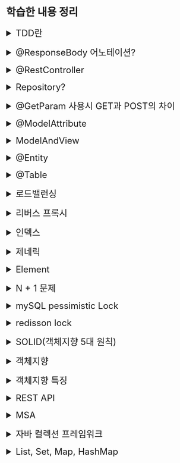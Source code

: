 # 학습한 내용 정리

<details>
<summary style="font-size: x-large">TDD란</summary>

테스트 주도 개발을 뜻함.
지금은 먼저 domain 패키지에 Member라는 부모 클래스를 만들고,
memberRepository라는 인터페이스를 만들어 내가 구현해야 하는 것들의 명세를 작성하였다.

이후 main의 레포지토리에서 클래스를 만들어 그것들을 실제로 구현하고,
test에서 @Test를 사용하며 테스트를 진행하였다.

TDD는 이것의 반대 순서로 가는 것이다.

내가 별 모양 작품을 만든다고 하면,
별 모양 틀을 먼저 만들고 작품이 들어가는 지를 확인하는 것!

테스트를 먼저 만들고, 구현 클래스를 만들어서 테스트를 진행하는 것!
</details>
<br>

<details>
<summary style="font-size: x-large">@ResponseBody 어노테이션?</summary>
해당 어노테이션이 찍혀있으면 spring은 return값의 html을 렌더해 주는 게 아니라
문자 내용을 그대로 찍어준다. (HTTP의 Body에 문자 내용을 그대로 반환한다는 말)

글자는 그대로 찍어주면 되는데 만약 객체를 넘겨준다면?
이것은 JSON 방식으로 data를 만들어서 HTTP응답에 반환해 주는게 default!

api를 보통 이것을 이용하여 만든다.
</details>
<br>

<details>
<summary style="font-size: x-large">@RestController</summary>
@Controller 와 @ResponseBody를 합친 역할을 하는 것
@RestController를 사용하면 따로 method들에 @ResponseBody를 사용하지 않아도
controller 내부의 메소드 내용들이 ResponseBody가 적용되어 나온다.
</details>
<br>

<details>
<summary style="font-size: x-large">Repository?</summary>
Entity 객체를 DB와 연결시켜주는 역할을 한다.
만들때에는 인터페이스로 만들고, 어떤 테이블과 연결할 지 제네릭스에 작성한다.

예시로
"Public interface ProductRepository extends JpaRepository <Food, Long>" 이런 식으로 작성하는데,
제네릭스 안의 첫번째에는 연결할 테이블을 작성하고 뒤에는 타입을 작성한다.
</details>
<br>

<details>
<summary style="font-size: x-large">@GetParam 사용시 GET과 POST의 차이</summary>
html에서 form 태그를 이용할 때 get 방식을 사용하면 url에 주고받는 내용이 바로 표시가 되지만,
post방식으로 보냈을 때에는 url 방식으로 보냈을 때에는 값이 표현이 되지 않고 payload에 실려서 들어가게 된다.

html에서 form태그를 통해서 값을 보낼때 @RequestParam으로 값을 받을 수 있다.
</details>
<br>

<details>
<summary style="font-size: x-large">@ModelAttribute</summary>
클라이언트에서 보내는 값이 여러개일 때, @ModelAttribute를 사용해서 값을 객체 형식으로 받을 수 있다.
사용할 때에는 객체의 필드에 접근을 해서 사용하면 되지만 객체에 @Setter가 꼭 설정되어 있어야 한다.

덧붙여 @ModelAttribute는 생략이 가능하다.

</details>
<br>

<details>
<summary style="font-size: x-large">ModelAndView</summary>
Controller 처리 결과 후 응답할 view와 view에 전달할 값을 저장
ModelAndView는 데이터와 이동하고자 하는 View Page를 같이 저장한다.

예시로 아래와 같이 사용할 수 있다.
@RequestMapping("/api/member")
public ModelAndView view(){

//데이터와 뷰를 동시에 설정 가능하다
return new ModelAndView("index", "123");

</details>
<br>

<details>
<summary style="font-size: x-large">@Entity</summary>
기본 생성자는 필수로 있어야 함! -> jpa 규정이라고 함.   <br>
저장할 필드에 final사용할 수 없음   <br>
jpa를 사용해서 테이블과 매핑할 클래스는 @Entity가 필수<br>
final클래스, enum, interface, inner(중첩클래스) 클래스는 @Entity를 사용할 수 없음<br>
예시) @Entity(name="Member")<br>
jpa가 내부적으로 구분하는 이름으로, 설정을 따로 안하면 기본값으로 클래스 이름을 그대로 사용한다.<br>
클래스 이름이 겹치거나 하는 게 아니면 바꾸지 말자.<br>
</details>
<br>

<details>
<summary style="font-size: x-large">@Table</summary>
Entity에 해당되는 파일에 @Entity와 @Table을 사용할 수 있음.<br>
일단 @Entity는 필수. 다만 Entity만 사용했을 때에는 DB와 연결할 때, 테이블 명이 클래스와 동일하게 설명됨<br>
즉 클래스 이름이 Member라면, DB에서 Member 테이블로 연결된다는 얘기.<br>
@Table 어노테이션은 실제 DB에 붙을 테이블명을 말함.<br>
예를들어 @Entity / @Table(name = "hello")라고 지정을 해 두면,<br>
createQuery(select * from Member)로 호출을 하면 호출은 엔티티 클래스 이름으로 가는데, 실제 DB에는 테이블 네임으로 붙는다<br>
</details>
<br>

<details>
<summary style="font-size: x-large">로드밸런싱</summary>
다수의 인스턴스로 서비스를 돌리고 이를 웹 서버로 잘 밸런싱 해 주는 것을 말한다.<br>
이렇게 되면 사용자들이 한 서버에 몰리지 않게 분산처리가 되어 서버의 부하를 막을 수 있다.<br>

또한 한 서비스에 서버를 두 개를 두는 경우가 있다. 이것은 지속성을 위함이다.<br>
예를 들어 kirin.com이라는 곳에서 업데이트가 생겼다. 만일 하나의 서버에서 이 서비스가 작동하고 있었다면<br>
아무리 업데이트가 빨라도 사용자는 업데이트가 진행되는 동안 에러를 마주할 가능성이 생긴다.<br>

이런일이 발생하지 않도록 하나의 서버에서 업데이트가 진행될 때, 다른 서버에서 업데이트가 진행될 수 있도록 하는 것이다.<br>
</details>
<br>

<details>
<summary style="font-size: x-large">리버스 프록시</summary>
보통 프록시를 떠올리면, 내가 특정 사이트에 접속할 때 내 아이피 대신 서버의 아이피를 보여주는 것만을 생각했다.<br>
이렇게 사용자들이 어딘가에 접속을 할 때 프록시 서버를 거쳐 자신의 아이피를 숨기고 접속하는 것을 forward proxy라고 한다.<br>

반대로 방문하는 사람들로부터 서버의 정보를 감추는 것을 reverse proxy라고 한다.<br>
서버 내부적으로 파일이 어느 폴더에 들어있고 서비스가 몇 번 포트로 돌고 있는지를 감추는 것이다.<br>

이것을 활용해서! 한 서버에서 여러 웹이 돌고 있다고 생각을 해 보자.<br>
이런 상황에서 사용자들이 들어올 때 어느 주소로 사용자들이 접속을 하든 웹 서버가 먼저 확인하고<br>
어떤곳을 찾아서 왔는지를 보고 그에 알맞는 처리를 해 주는 것이다. (예를 들어 kirin.com이네 ? 이건 왼쪽! longlong.com이네? 이건 오른쪽! 이런 식으로)<br>
</details>
<br>

<details>
<summary style="font-size: x-large">인덱스</summary>
인덱스는 백과사전의 목차라고 이해했다.<br>

<br>
우리가 원하는 특정 단어를 찾아볼 때, 첫 장부터 하나씩 찾아보는 것은 굉장히 비효율적이다.<br>
우리는 원하는 단어를 더욱 빠르게 찾기 위해서 사전의 목차를 확인하고 단어가 어디에 포함되어 있는지를 찾아, 바로 원하는 페이지로 이동할 것이다.<br>
<br>
좀 더 그럴듯하게 말하자면,<br>
데이터 검색 속도를 향상시키기 위해 db에서 테이블의 특정 column(field)을 기준으로 잡고,<br>
<br>
각 row(record)의 값을 가지고 있는 것을 복사하여 별도 생성하여 정렬한 것이라고도 할 수 있습니다.<br>
(출처: https://en.wikipedia.org/wiki/Database_index)<br>

인덱스를 사용하면 데이터 검색 속도가 대폭 향상되지만, 인덱스를 생성하는 작업이나 인덱스를 관리하는 데 추가로 리소스가 소모된다는 단점이 있다.<br>
(인덱스를 생성하는 작업과 유지 관리하는 오버헤드가 발생!)<br>
</details>
<br>


<details>
<summary style="font-size: x-large">제네릭</summary>

다양한 타입의 객체를 다루는 메서드나 컬렉션 클래스를 컴파일 할 때 타입 체크를 해 주는 기능이다.<br>
제네릭 타입은 클래스와 메서드에 선언할 수 있다.<br>
<br>
// 일반적인 클래스<br>
class Box {<br>
Object item;<br>
<br>
void setItem(Object item) {this.item = item;}<br>
Object getItem() {return item;}<br>
}<br>
<br>
// 제네릭 클래스<br>
class Box&lt;T> {<br>
T item;<br>
<br>
void setItem(T item) {this.item = item;}<br>
T getItem() {return item;}<br>
}<br>

위에 제네릭 클래스를 선언할 때 뒤에 &lt;T>가 붙었는데, 여기서 T를 타입 변수(type variable)이라고 한다.<br>
이 타입 변수로 어떤 타입이 들어가게 될 것이라는 것을 표시를 해 주는 것이다.<br>
임의의 변수이므로 무조건 T를 써야되는 것은 아니지만, 그래도 네이밍을 지켜주는 것이 좋다.<br>
<br>
E : 요소 (Element, 자바 컬렉션에서 주로 사용됨)<br>
K : 키<br>
N : 숫자<br>
T : 타입<br>
V : 값<br>
S,U,V : 두번 째, 세 번째, 네 번째에 선언된 타입<br>

</details>
<br>


<details>
<summary style="font-size: x-large">Element</summary>

자바 컬렉션을 뜯어보다 보면 제네릭에서 E를 많이 마주한다.<br>
여기에서 E는 element, 요소를 뜻한다.<br>
<br>
element는 어떤 자료구조에서 하나의 값 또는 객체를 의미한다.<br>
말 그대로 그 자료구조의 구성 요소를 의미하는 것이다.<br>
<br>
예를 들어, 정수형 배열에 대한 element는 배열 안에 저장된 개별적인 정수 값이다.<br>
배열 {1,2,3,4,5}에 대한 element는 1,2,3,4,5이다.<br>
<br>
ArrayList<E>의 경우에서는 ArrayList가 포함하는 element의 타입을 의미하는 것이다.<br>
ex) ArrayList<String>이면 해당 ArrayList의 element 타입이 String이라는 것<br>
</details>
<br>

<details>
<summary style="font-size: x-large">N + 1 문제</summary>

첫 번째 쿼리의 결과로 N번만큼 쿼리가 추가 실행되는 것.<br>

</details>
<br>

<details>
<summary style="font-size: x-large">mySQL pessimistic Lock</summary>

실제로 데이터에 락을 걸어 정합성을 맞추는 방법이다.<br>
락을 걸게 되면 다른 트랜잭션에서는 락이 해제되기 전까지는 데이터를 건들 수 없다.<br>

락을 통해 데이터를 제어하기 때문에 데이터의 정합성을 보장할 수는 있으나,<br>
데이터 자체에 락이 걸리기 때문에 성능 저하가 발생할 수 있다.<br>

또한, 서로 다른 스레드에서 각자 락이 걸린 데이터에 접근할 때 데드락이 발생할 수 있으며<br>
락을 걸어둔 서버에 장애가 발생하면 해당 데이터에 대한 락이 풀리지 않아 다른 서버에서 해당 데이터를 수정할 수 없는 상황이 발생할 수 있다.<br>

</details>
<br>

<details>
<summary style="font-size: x-large">redisson lock</summary>

redis의 pub-sub 기반 message broker 기능을 이용하여 락을 구현하는 방법이다.<br>
락을 해제하는 측이 락을 대기하는 프로세스에게 락 획득을 시도해도 된다는 메시지를 전달하는 방식으로 동작하며, 이 방법을 사용하면 끊임없이 redis 서버에 락 획득이 가능한지 여부를 확인하는 spin lock을 사용하지 않아도 된다.<br>

이 방법은 우리가 직접 구현할 필요가 없이 redisson이라는 라이브러리를 사용하면 된다. 이미 메시지 브로커 기능을 활용하여 락을 구현해 두었기 때문이다.<br>

또한 이 라이브러리는 타임아웃을 구현하여 일정 시간동안 락을 획득하지 못하면 예외를 발생시킬 수 있다.<br>
(pessimistic lock에서도 timeout을 구현할 수는 있다고 함. 다만 락을 유지하는 동안 리소스를 계속 점유하니 db에 계속 부하를 주게 되는 문제가 있다고 함.)<br>

</details>
<br>

<details>
<summary style="font-size: x-large">SOLID(객체지향 5대 원칙)</summary>
SRP(단일책임원칙)은 한 클래스의 하나의 책임만 가져야 합니다.<br>

OCP(개방-폐쇄 원칙)은 확장에는 열려 있으나 변경에는 닫혀 있어야 하며, 다형성을 활용해야 합니다.<br>

LSP(리스코프 치환 원칙)은 프로그램의 객체는 프로그램의 정확성을 깨뜨리지 않으면서 하위 타입의 인스턴스로 바꿀 수 있어야하는 원칙으로 상위 타입을 상속해서 재정의 했을 때 프로그램이 깨지지 않아야 합니다.<br>

ISP(인터페이스 분리 원칙)은 클라이언트는 자신이 사용하지 않는 메서드에 의존 관계를 맺으면 안되는 원칙입니다. 특정 클라이언트를 위한 인터페이스 여러 개가 범용 인터페이스 하나보다 더 낫습니다. 즉, 비대한 인터페이스보단 더 작고 구체적인 인터페이스로 분리해야합니다.<br>

DIP(의존관계 역전 원칙)은 추상적인 것은 자신보다 구체적인 것에 의존하지 않고, 변화하기 쉬운 것에 의존해서는 안된다는 원칙입니다. 구체적으론 구현 클래스에 의존하지 말고, 인터페이스에 의존해야 하는 원칙입니다.<br>

</details>
<br>

<details>
<summary style="font-size: x-large">객체지향</summary>
객체지향은 의존성을 관리함으로써 변경 영향을 최소화하는 개발을 말합니다.<br>
이를 통해서 어플리케이션의 각 구성 요소를 독립적으로 배포할 수 있고, 여러 개발자가 동시에 작업할 수 있는 독립적인 개발이 이루어 질 수 있습니다.<br>
</details>
<br>

<details>
<summary style="font-size: x-large">객체지향 특징</summary>
객체지향의 특징으로는 추상화, 상속, 다형성, 캡슐화가 있습니다.<br>
추상화는 객체의 공통적인 속성과 기능을 추출하여 정의하는 것을 말합니다.<br>
자바에서 추상화를 구현하는 방법으로는 추상 클래스와 인터페이스가 있습니다.<br>
<br>
상속이란 클래스들 간에 공유하는 속성과 기능들을 반복적으로 정의할 필요 없이 한 번만 정의해두고 다시 재사용 할 수 있도록 하는 것을 말합니다.<br>
또한 상속을 받을 시에 상위 클래스의 기능과 속성들을 그대로 사용할 수도 있지만, 맥락에 맞게 오버라이딩을 사용하여 내용을 재정의 할 수도 있습니다.<br>
<br>
다형성은 어떤 객체의 속성이나 기능이 맥락에 따라 다른 역할을 수행할 수 있는 것을 말합니다.<br>
앞서 말한 오버라이딩이 예시가 될 수 있는데, 같은 이름의 메서드가 상황에 따라 다른 역할을 수행할 수 있기 때문입니다.<br>
<br>
마지막으로 캡슐화는 서로 관련이 있는 속성과 기능들을 하나의 캡슐로 만들어 데이터를 외부로부터 보호하는 것을 말합니다.<br>
캡슐화를 사용하게 되면 객체 내부 동작을 외부로부터 노출을 최소화해 객체간의 결합도를 낮추는 것이 가능해집니다.<br>
</details>
<br>

<details>
<summary style="font-size: x-large">REST API</summary>
HTTP 요청을 할 때, URI를 통해 자원을 표시하고 HTTP method를 통해 자원에 대한 처리를 표현하는 개발자들 사이에서 널리 사용되는 약속과 같은 것을 말합니다.<br>
이를 통해서 각 요청이 어떤 정보나 동작을 위한 것인지 그 요청 자체만으로 추론이 가능하다는 것이 장점입니다.<br>
</details>
<br>

<details>
<summary style="font-size: x-large">MSA</summary>
마이크로 서비스 아키텍처를 말하는 것으로, 서비스를 비즈니스 경계에 맞게 세분화 하고 서비스 간 통신은 네트워크 호출을 통해 진행하여 확장 가능하고 유연한 어플리케이션을 구성하는 것을 말합니다.<br>
<br>
즉, 하나의 큰 어플리케이션을 여러개의 작은 어플리케이션으로 쪼개어 각 서비스들이 각자의 기능을 수행하며 독립적으로 배포가 가능하도록 하는 것이라고도 할 수 있습니다.<br>
<br>
기존의 전체 어플리케이션이 하나로 되어있는 모놀리식 방식은 어플리케이션의 모든 구성요소가 한 프로젝트에 합쳐져있어 큰 변화에 대한 대응이 어렵고, 새로운 기능을 추가하거나 업데이트하는 것에 어려움이 있었습니다.<br>
또한 여러 역할을 하는 시스템이 하나의 서버에 올라가 있기 때문에 scale-out을 하는 경우 필요없는 자원이 함께 증가한다는 단점도 있었습니다.<br>
msa는 이러한 단점을 보완하고 있지만, 데이터가 여러 서비스에 걸쳐 분산되어 있기 때문에 데이터 정합성 관리가 어렵다는 것, 일반 개발보다 복잡해 인프라 관리나 테스트 진행에도 많은 비용이 든다는 단점이 있습니다.<br>
</details>
<br>

<details>
<summary style="font-size: x-large">자바 컬렉션 프레임워크</summary>
자바에서 컬렉션 프레임워크(collection framework)란 다수의 데이터를 쉽고 효과적으로 처리할 수 있는 표준화된 방법을 제공하는 클래스의 집합을 의미합니다.<br>
즉, 데이터를 저장하는 자료 구조와 데이터를 처리하는 알고리즘을 구조화하여 클래스로 구현해 놓은 것입니다.<br>
이러한 컬렉션 프레임워크는 자바의 인터페이스(interface)를 사용하여 구현됩니다.<br>
</details>
<br>

<details>
<summary style="font-size: x-large">List, Set, Map, HashMap</summary>
먼저 리스트는 순서를 가지며 추가, 삭제, 탐색이 가능한 자료구조입니다.<br>
이와 비교되는 것으로 배열이 있습니다.<br>
배열은 인덱스를 이용하기 때문에 데이터가 삭제되면 삭제된 상태를 빈 공간으로 남겨둬야 했고, 메모리의 낭비를 초래하는 단점과 더불어 배열에 데이터가 있는지 없는지를 체크하는 로직이 필요했었습니다.<br>
리스트는 배열이 가진 인덱스 대신 데이터를 빈틈없이 적재한다는 장점을 취한 자료구조라고 할 수 있습니다.<br>
자바의 경우 linkedList와 arrayList를 동시에 제공하고 있는데, arraylist는 인덱스 조회가 빠르다는 장점이 있고, linkedlist는 데이터의 추가나 삭제가 빠르다는 장점이 있습니다.<br>
<br>
set은 중복을 허용하지 않으며, 순서가 없기 때문에 인덱스로 데이터에 접근할 수 없지만 데이터의 존재 여부를 확인할 수 있는 자료구조를 말합니다.<br>
즉, 객체를 중복해서 저장할 수 없으며 하나의 null만 저장할 수 있습니다.<br>
<br>
map은 키와 밸류라는 쌍으로 데이터를 저장하는 자료구조를 의미하며, 자바에서 map은 map의 행동을 정의한 인터페이스 입니다.<br>
키는 중복 저장될 수 없지만 밸류는 중복 저장될 수 있습니다. 먄약 기존에 존재하는 키와 동일하게 키를 저장하면 기존 밸류는 없어지고 새로운 밸류로 대체됩니다.<br>
<br>
hashmap은 map 인터페이스를 구현한 구현체로 키값을 해싱해서 저장하고 꺼내오기 때문에 속도가 빠르다는 장점이 있습니다.<br>
다만 멀티스레드 환경에서 데이터 정합성에 문제가 생길 수도 있기 때문에, thread-safe를 위해 ConcurrentHashMap이나 Collections.synchronizedMap을 고려해야 합니다.<br>
</details>
<br>